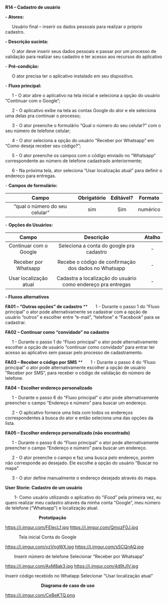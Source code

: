 ﻿**R14 – Cadastro de usuário**

**- Atores:**

`	`Usuário final – inserir os dados pessoais para realizar o próprio cadastro. 

**- Descrição sucinta:** 

`	`O ator deve inserir seus dados pessoais e passar por um processo de validação para realizar seu cadastro e ter acesso aos recursos do aplicativo 

\- **Pré-condição:**

`	`O ator precisa ter o aplicativo instalado em seu dispositivo.

\- **Fluxo principal:**

`	`1 - O ator abre o aplicativo na tela inicial e seleciona a opção do usuário “Continuar com o Google”;

`	`2 - O aplicativo exibe na tela as contas Google do ator e ele seleciona uma delas pra continuar o processo;

`	`3 - O ator preenche o formulário “Qual o número do seu celular?” com o seu número de telefone celular;

`	`4 - O ator seleciona a opção do usuário “Receber por Whatsapp” em “Como deseja receber seu código?”;

`	`5 - O ator preenche os campos com o código enviado no “Whatsapp” correspondente ao número de telefone cadastrado anteriormente;

`	`6 - Na próxima tela, ator seleciona “Usar localização atual” para definir o endereço para entregas. 

\- **Campos de formulário:**

|**Campo**|**Obrigatório**|**Editável?**|**Formato**|
| :-: | :-: | :-: | :-: |
|“qual o número do seu celular”|sim|Sim |numérico|

\- **Opções do Usuários:**

|**Campo** |**Descrição** |**Atalho**|
| :-: | :-: | :-: |
|Continuar com o Google|Seleciona a conta do google pra cadastro|-|
|Receber por Whatsapp|Recebe o código de confirmação dos dados no Whatsapp|<p></p><p>-</p>|
|Usar localização atual |Cadastra a localização do usuário como endereço pra entregas|-|

**- Fluxos alternativos**

**FA01 – “Outras opções” de cadastro**
**
`	`1 - Durante o passo 1 do “Fluxo principal” o ator pode alternativamente se cadastrar com a opção de usuário “outros” e escolher entre “e-mail”, “telefone” e “Facebook” para se cadastrar.

**FA02 – Continuar como “convidado” no cadastro**

`	`1 - Durante o passo 1 do “Fluxo principal” o ator pode alternativamente escolher a opção de usuário “continuar como convidado” para entrar ter acesso ao aplicativo sem passar pelo processo de cadastramento.

**FA03 – Receber o código por SMS**
**
`	`1 - Durante o passo 4 do “Fluxo principal” o ator pode alternativamente escolher a opção de usuário “Receber por SMS”, para receber o código de validação do número de telefone.

**FA04 – Escolher endereço personalizado** 

`	`1 - Durante o passo 6 do “Fluxo principal” o ator pode alternativamente preencher o campo “Endereço e número” para buscar um endereço.

`	`2 - O aplicativo fornece uma lista com todos os endereços correspondentes à busca do ator e então seleciona uma das opções da lista.

**FA05 – Escolher endereço personalizado (não encontrado)**

`	`1 - Durante o passo 6 do “Fluxo principal” o ator pode alternativamente preencher o campo “Endereço e número” para buscar um endereço.

`	`2 - O ator preenche o campo e faz uma busca pelo endereço, porém não corresponde ao desejado. Ele escolhe a opção do usuário “Buscar no mapa”

`	`3 - O ator define manualmente o endereço desejado através do mapa.

**User Storie: Cadastro de um usuário** 

`	 `1- Como usuário utilizando o aplicativo do “iFood” pela primeira vez, eu quero realizar meu cadastro através da minha conta “Google”, meu número de telefone (“Whatsapp”) e localização atual.







`				`**Prototipação**



https://i.imgur.com/FEIecLf.jpg                             https://i.imgur.com/QmozF0J.jpg

`	   `Tela inicial						    Conta do Google

https://i.imgur.com/vzVngWX.jpg                              https://i.imgur.com/sSCQnAQ.jpg 

`    `Inserir número de telefone                           Selecionar “Receber por Whatsapp”

https://i.imgur.com/AxM8ak3.jpg                                                        https://i.imgur.com/4d9tJlV.jpg

Inserir código recebido no Whatapp               Selecionar “Usar localização atual”


`				 `**Diagrama de caso de uso**

https://i.imgur.com/CeBeKTQ.png















